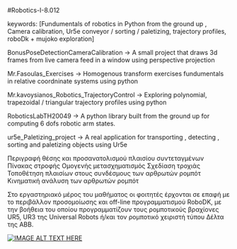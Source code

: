 #Robotics-I-8.012

keywords: [Fundumentals of robotics in Python from the ground up ,
Camera calibration,
Ur5e conveyor / sorting / paletizing,
trajectory profiles, roboDk + mujoko exploration]

BonusPoseDetectionCameraCalibration -> A small project that draws 3d frames from live camera feed in a window using perspective projection 

Mr.Fasoulas_Exercises -> Homogenous transform exercises fundumentals in relative coordninate systems using python

Mr.kavoysianos_Robotics_TrajectoryControl -> Exploring polynomial, trapezoidal / triangular trajectory profiles using python

RoboticsLabTH20049 -> A python library built from the ground up for computing 6 dofs robotic arm states.  

ur5e_Paletizing_project -> A real application for transporting , detecting , sorting and paletizing objects using Ur5e

Περιγραφή θέσης και προσανατολισμού πλαισίου συντεταγμένων
Πίνακας στροφής 
Ομογενής μετασχηματισμός
Σχεδίαση τροχιάς 
Τοποθέτηση πλαισίων στους συνδέσμους των αρθρωτών ρομπότ
Κινηματική ανάλυση των αρθρωτών ρομπότ

Στο εργαστηριακό μέρος του μαθήματος οι φοιτητές έρχονται σε επαφή με το περιβάλλον προσομοίωσης και off-line προγραμματισμού RoboDK, με την βοήθεια του οποίου προγραμματίζουν τους ρομποτικούς βραχίονες UR5, UR3 της Universal Robots ή/και τον ρομποτικό χειριστή τύπου Δέλτα της ΑΒΒ.

[![IMAGE ALT TEXT HERE](https://img.youtube.com/vi/AqJFXhZiF6U/0.jpg)]([[https://www.youtube.com/watch?v=YOUTUBE_VIDEO_ID_HERE](https://youtu.be/AqJFXhZiF6U?si=JGx_FnJD67uYkcL_)](https://www.youtube.com/watch?v=AqJFXhZiF6U&ab_channel=KevinJashari))

